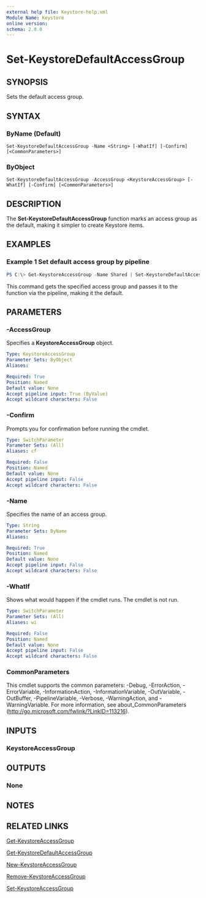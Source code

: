 ```yaml
---
external help file: Keystore-help.xml
Module Name: Keystore
online version:
schema: 2.0.0
---
```


# Set-KeystoreDefaultAccessGroup

## SYNOPSIS
Sets the default access group.

## SYNTAX

### ByName (Default)
```
Set-KeystoreDefaultAccessGroup -Name <String> [-WhatIf] [-Confirm] [<CommonParameters>]
```

### ByObject
```
Set-KeystoreDefaultAccessGroup -AccessGroup <KeystoreAccessGroup> [-WhatIf] [-Confirm] [<CommonParameters>]
```

## DESCRIPTION
The **Set-KeystoreDefaultAccessGroup** function marks an access group as the default, making it simpler to create Keystore items.

## EXAMPLES

### Example 1 Set default access group by pipeline
```powershell
PS C:\> Get-KeystoreAccessGroup -Name Shared | Set-KeystoreDefaultAccessGroup
```

This command gets the specified access group and passes it to the function via the pipeline, making it the default.

## PARAMETERS

### -AccessGroup
Specifies a **KeystoreAccessGroup** object.

```yaml
Type: KeystoreAccessGroup
Parameter Sets: ByObject
Aliases:

Required: True
Position: Named
Default value: None
Accept pipeline input: True (ByValue)
Accept wildcard characters: False
```

### -Confirm
Prompts you for confirmation before running the cmdlet.

```yaml
Type: SwitchParameter
Parameter Sets: (All)
Aliases: cf

Required: False
Position: Named
Default value: None
Accept pipeline input: False
Accept wildcard characters: False
```

### -Name
Specifies the name of an access group.

```yaml
Type: String
Parameter Sets: ByName
Aliases:

Required: True
Position: Named
Default value: None
Accept pipeline input: False
Accept wildcard characters: False
```

### -WhatIf
Shows what would happen if the cmdlet runs.
The cmdlet is not run.

```yaml
Type: SwitchParameter
Parameter Sets: (All)
Aliases: wi

Required: False
Position: Named
Default value: None
Accept pipeline input: False
Accept wildcard characters: False
```

### CommonParameters
This cmdlet supports the common parameters: -Debug, -ErrorAction, -ErrorVariable, -InformationAction, -InformationVariable, -OutVariable, -OutBuffer, -PipelineVariable, -Verbose, -WarningAction, and -WarningVariable. For more information, see about_CommonParameters (http://go.microsoft.com/fwlink/?LinkID=113216).

## INPUTS

### KeystoreAccessGroup

## OUTPUTS

### None

## NOTES

## RELATED LINKS

[Get-KeystoreAccessGroup](./Get-KeystoreAccessGroup.md)

[Get-KeystoreDefaultAccessGroup](./Get-KeystoreDefaultAccessGroup.md)

[New-KeystoreAccessGroup](./New-KeystoreAccessGroup.md)

[Remove-KeystoreAccessGroup](./Remove-KeystoreAccessGroup.md)

[Set-KeystoreAccessGroup](./Set-KeystoreAccessGroup.md)